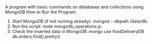 A program with basic commands on databases and collections using MongoDB
How to Run the Program:
1. Start MongoDB (if not running already):
mongod --dbpath /data/db
2. Run the script:
node mongodb_operations.js
3. Check the inserted data in MongoDB:
mongo
use foodDeliveryDB
db.orders.find().pretty()
